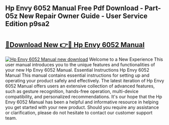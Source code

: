 ## Hp Envy 6052 Manual Free Pdf Download - Part-05z New Repair Owner Guide - User Service Edition p9sa2

# <h2><a href="http://bc11418.oget.top/?id=Hp+Envy+6052+Manual">🔗Download New 👉🔴 Hp Envy 6052 Manual</a></h2>

[![Hp Envy 6052 Manual new download](https://i.imgur.com/5g1atiW.png)](http://bc11418.oget.top/?id=Hp+Envy+6052+Manual)
Welcome to a New Experience This user manual introduces you to the unique features and functionalities of your new Hp Envy 6052 Manual. Essential Instructions Hp Envy 6052 Manual This manual contains essential instructions for setting up and operating your product safely and effectively. The latest iteration of Hp Envy 6052 Manual offers users an extensive collection of advanced features, such as gesture recognition, hands-free operation, multi-device compatibility, and personalized recommendations. It's our hope that the Hp Envy 6052 Manual has been a helpful and informative resource in helping you get started with your new product. Should you require any assistance or clarification, please do not hesitate to contact our customer support team.
